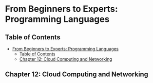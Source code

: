 # From Beginners to Experts: Programming Languages
## Table of Contents
- [From Beginners to Experts: Programming Languages](#from-beginners-to-experts-programming-languages)
  - [Table of Contents](#table-of-contents)
  - [Chapter 12: Cloud Computing and Networking](#chapter-12-cloud-computing-and-networking)

## Chapter 12: Cloud Computing and Networking